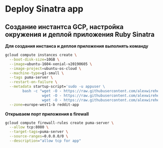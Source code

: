 # Deploy Sinatra app

## Создание инстантса GCP, настройка окружения и деплой приложения Ruby Sinatra

**Для создания инстанса и деплоя приложения выполнять команду**

```bash
gcloud compute instances create \
  --boot-disk-size=10GB \
  --image=ubuntu-1604-xenial-v20190605 \
  --image-project=ubuntu-os-cloud \
  --machine-type=g1-small \
  --tags puma-server \
  --restart-on-failure \
  --metadata startup-script='sudo -u appuser \
        bash -c "wget -O - https://raw.githubusercontent.com/alexwirehead/infra/master/install_ruby.sh | bash && \
                 wget -O - https://raw.githubusercontent.com/alexwirehead/infra/master/install_mongodb.sh | bash && \
                 wget -O - https://raw.githubusercontent.com/alexwirehead/infra/master/deploy.sh | bash"' \
  --zone=europe-west1-b reddit-app
```

**Открываем порт приложения в firewall**

```bash
gcloud compute firewall-rules create puma-server \
  --allow tcp:8080 \
  --target-tags=puma-server \
  --source-ranges=0.0.0.0/0 \
  --description="allow tcp for app"
```
